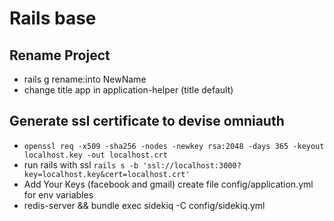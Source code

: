 # Rails base
## Rename Project
* rails g rename:into NewName
* change title app in application-helper (title default)

## Generate ssl certificate to devise omniauth
* `openssl req -x509 -sha256 -nodes -newkey rsa:2048 -days 365 -keyout localhost.key -out localhost.crt`
* run rails with ssl `rails s -b 'ssl://localhost:3000?key=localhost.key&cert=localhost.crt'` 
* Add Your Keys (facebook and gmail) create file config/application.yml for env variables
* redis-server && bundle exec sidekiq -C config/sidekiq.yml

